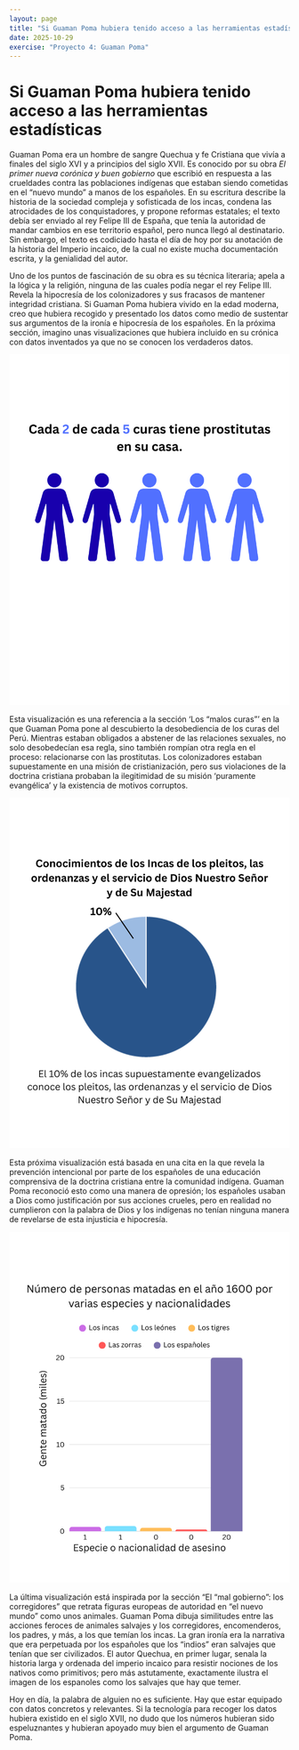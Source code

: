 ```yaml
---
layout: page
title: "Si Guaman Poma hubiera tenido acceso a las herramientas estadísticas"
date: 2025-10-29
exercise: "Proyecto 4: Guaman Poma"
---
```


# Si Guaman Poma hubiera tenido acceso a las herramientas estadísticas

Guaman Poma era un hombre de sangre Quechua y fe Cristiana que vivía a finales del siglo XVI y a principios del siglo XVII. Es conocido por su obra *El primer nueva corónica y buen gobierno* que escribió en respuesta a las crueldades contra las poblaciones indígenas que estaban siendo cometidas en el “nuevo mundo” a manos de los españoles. En su escritura describe la historia de la sociedad compleja y sofisticada de los incas, condena las atrocidades de los conquistadores, y propone reformas estatales; el texto debía ser enviado al rey Felipe III de España, que tenía la autoridad de mandar cambios en ese territorio español, pero nunca llegó al destinatario. Sin embargo, el texto es codiciado hasta el día de hoy por su anotación de la historia del Imperio incaico, de la cual no existe mucha documentación escrita, y la genialidad del autor.

Uno de los puntos de fascinación de su obra es su técnica literaria; apela a la lógica y la religión, ninguna de las cuales podía negar el rey Felipe III. Revela la hipocresía de los colonizadores y sus fracasos de mantener integridad cristiana. Si Guaman Poma hubiera vivido en la edad moderna, creo que hubiera recogido y presentado los datos como medio de sustentar sus argumentos de la ironía e hipocresía de los españoles. En la próxima sección, imagino unas visualizaciones que hubiera incluido en su crónica con datos inventados ya que no se conocen los verdaderos datos.

![figura1](https://raw.githubusercontent.com/dh-miami/SPA_410_Fall25/refs/heads/main/assets/img/cura.png)

Esta visualización es una referencia a la sección ‘Los “malos curas”’ en la que Guaman Poma pone al descubierto la desobediencia de los curas del Perú. Mientras estaban obligados a abstener de las relaciones sexuales, no solo desobedecían esa regla, sino también rompían otra regla en el proceso: relacionarse con las prostitutas. Los colonizadores estaban supuestamente en una misión de cristianización, pero sus violaciones de la doctrina cristiana probaban la ilegitimidad de su misión ‘puramente evangélica’ y la existencia de motivos corruptos. 

![figura2](https://raw.githubusercontent.com/dh-miami/SPA_410_Fall25/refs/heads/main/assets/img/conocimiento.png)

Esta próxima visualización está basada en una cita en la que revela la prevención intencional por parte de los españoles de una educación comprensiva de la doctrina cristiana entre la comunidad indígena. Guaman Poma reconoció esto como una manera de opresión; los españoles usaban a Dios como justificación por sus acciones crueles, pero en realidad no cumplieron con la palabra de Dios y los indígenas no tenían ninguna manera de revelarse de esta injusticia e hipocresía.  

![figura3](https://raw.githubusercontent.com/dh-miami/SPA_410_Fall25/refs/heads/main/assets/img/matadas.png)

La última visualización está inspirada por la sección “El “mal gobierno”: los corregidores” que retrata figuras europeas de autoridad en “el nuevo mundo” como unos animales. Guaman Poma dibuja similitudes entre las acciones feroces de animales salvajes y los corregidores, encomenderos, los padres, y más, a los que temían los incas. La gran ironía era la narrativa que era perpetuada por los españoles que los “indios” eran salvajes que tenían que ser civilizados. El autor Quechua, en primer lugar, senala la historia larga y ordenada del imperio incaico para resistir nociones de los nativos como primitivos; pero más astutamente, exactamente ilustra el imagen de los espanoles como los salvajes que hay que temer. 

Hoy en día, la palabra de alguien no es suficiente. Hay que estar equipado con datos concretos y relevantes. Si la tecnología para recoger los datos hubiera existido en el siglo XVII, no dudo que los números hubieran sido espeluznantes y hubieran apoyado muy bien el argumento de Guaman Poma. 
